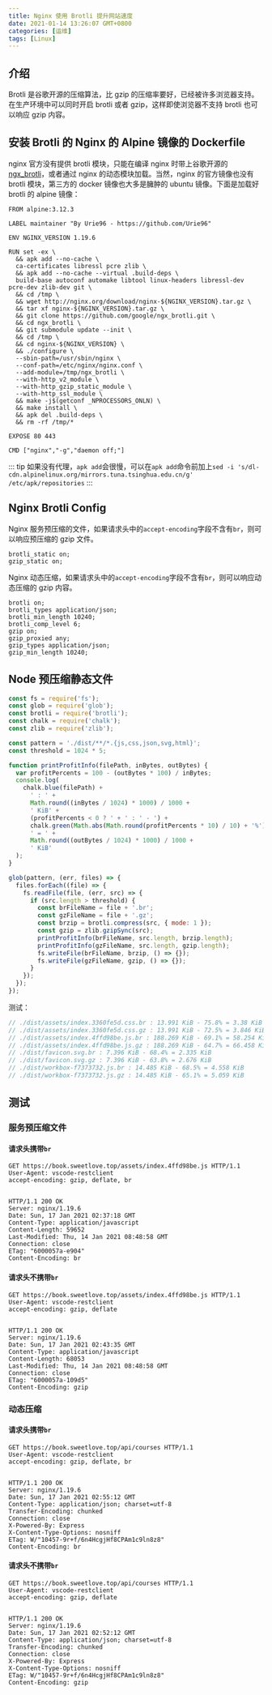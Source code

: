 ```yaml
---
title: Nginx 使用 Brotli 提升网站速度
date: 2021-01-14 13:26:07 GMT+0800
categories: [运维]
tags: [Linux]
---
```


## 介绍

Brotli 是谷歌开源的压缩算法，比 gzip 的压缩率要好，已经被许多浏览器支持。在生产环境中可以同时开启 brotli 或者 gzip，这样即使浏览器不支持 brotli 也可以响应 gzip 内容。

## 安装 Brotli 的 Nginx 的 Alpine 镜像的 Dockerfile

nginx 官方没有提供 brotli 模块，只能在编译 nginx 时带上谷歌开源的 [ngx_brotli](https://github.com/google/ngx_brotli)，或者通过 nginx 的动态模块加载。当然，nginx 的官方镜像也没有 brotli 模块，第三方的 docker 镜像也大多是臃肿的 ubuntu 镜像。下面是加载好 brotli 的 alpine 镜像：

```docker
FROM alpine:3.12.3

LABEL maintainer "By Urie96 - https://github.com/Urie96"

ENV NGINX_VERSION 1.19.6

RUN set -ex \
  && apk add --no-cache \
  ca-certificates libressl pcre zlib \
  && apk add --no-cache --virtual .build-deps \
  build-base autoconf automake libtool linux-headers libressl-dev pcre-dev zlib-dev git \
  && cd /tmp \
  && wget http://nginx.org/download/nginx-${NGINX_VERSION}.tar.gz \
  && tar xf nginx-${NGINX_VERSION}.tar.gz \
  && git clone https://github.com/google/ngx_brotli.git \
  && cd ngx_brotli \
  && git submodule update --init \
  && cd /tmp \
  && cd nginx-${NGINX_VERSION} \
  && ./configure \
  --sbin-path=/usr/sbin/nginx \
  --conf-path=/etc/nginx/nginx.conf \
  --add-module=/tmp/ngx_brotli \
  --with-http_v2_module \
  --with-http_gzip_static_module \
  --with-http_ssl_module \
  && make -j$(getconf _NPROCESSORS_ONLN) \
  && make install \
  && apk del .build-deps \
  && rm -rf /tmp/*

EXPOSE 80 443

CMD ["nginx","-g","daemon off;"]
```

::: tip
如果没有代理，`apk add`会很慢，可以在`apk add`命令前加上`sed -i 's/dl-cdn.alpinelinux.org/mirrors.tuna.tsinghua.edu.cn/g' /etc/apk/repositories`
:::

## Nginx Brotli Config

Nginx 服务预压缩的文件，如果请求头中的`accept-encoding`字段不含有`br`，则可以响应预压缩的 gzip 文件。

```nginx
brotli_static on;
gzip_static on;
```

Nginx 动态压缩，如果请求头中的`accept-encoding`字段不含有`br`，则可以响应动态压缩的 gzip 内容。

```nginx
brotli on;
brotli_types application/json;
brotli_min_length 10240;
brotli_comp_level 6;
gzip on;
gzip_proxied any;
gzip_types application/json;
gzip_min_length 10240;
```

## Node 预压缩静态文件

```js
const fs = require('fs');
const glob = require('glob');
const brotli = require('brotli');
const chalk = require('chalk');
const zlib = require('zlib');

const pattern = './dist/**/*.{js,css,json,svg,html}';
const threshold = 1024 * 5;

function printProfitInfo(filePath, inBytes, outBytes) {
  var profitPercents = 100 - (outBytes * 100) / inBytes;
  console.log(
    chalk.blue(filePath) +
      ' : ' +
      Math.round((inBytes / 1024) * 1000) / 1000 +
      ' KiB' +
      (profitPercents < 0 ? ' + ' : ' - ') +
      chalk.green(Math.abs(Math.round(profitPercents * 10) / 10) + '%') +
      ' = ' +
      Math.round((outBytes / 1024) * 1000) / 1000 +
      ' KiB'
  );
}

glob(pattern, (err, files) => {
  files.forEach((file) => {
    fs.readFile(file, (err, src) => {
      if (src.length > threshold) {
        const brFileName = file + '.br';
        const gzFileName = file + '.gz';
        const brzip = brotli.compress(src, { mode: 1 });
        const gzip = zlib.gzipSync(src);
        printProfitInfo(brFileName, src.length, brzip.length);
        printProfitInfo(gzFileName, src.length, gzip.length);
        fs.writeFile(brFileName, brzip, () => {});
        fs.writeFile(gzFileName, gzip, () => {});
      }
    });
  });
});
```

测试：

```js
// ./dist/assets/index.3360fe5d.css.br : 13.991 KiB - 75.8% = 3.38 KiB
// ./dist/assets/index.3360fe5d.css.gz : 13.991 KiB - 72.5% = 3.846 KiB
// ./dist/assets/index.4ffd98be.js.br : 188.269 KiB - 69.1% = 58.254 KiB
// ./dist/assets/index.4ffd98be.js.gz : 188.269 KiB - 64.7% = 66.458 KiB
// ./dist/favicon.svg.br : 7.396 KiB - 68.4% = 2.335 KiB
// ./dist/favicon.svg.gz : 7.396 KiB - 63.8% = 2.676 KiB
// ./dist/workbox-f7373732.js.br : 14.485 KiB - 68.5% = 4.558 KiB
// ./dist/workbox-f7373732.js.gz : 14.485 KiB - 65.1% = 5.059 KiB
```

## 测试

### 服务预压缩文件

#### 请求头携带`br`

```http
GET https://book.sweetlove.top/assets/index.4ffd98be.js HTTP/1.1
User-Agent: vscode-restclient
accept-encoding: gzip, deflate, br


HTTP/1.1 200 OK
Server: nginx/1.19.6
Date: Sun, 17 Jan 2021 02:37:18 GMT
Content-Type: application/javascript
Content-Length: 59652
Last-Modified: Thu, 14 Jan 2021 08:48:58 GMT
Connection: close
ETag: "6000057a-e904"
Content-Encoding: br
```

#### 请求头不携带`br`

```http
GET https://book.sweetlove.top/assets/index.4ffd98be.js HTTP/1.1
User-Agent: vscode-restclient
accept-encoding: gzip, deflate


HTTP/1.1 200 OK
Server: nginx/1.19.6
Date: Sun, 17 Jan 2021 02:43:35 GMT
Content-Type: application/javascript
Content-Length: 68053
Last-Modified: Thu, 14 Jan 2021 08:48:58 GMT
Connection: close
ETag: "6000057a-109d5"
Content-Encoding: gzip
```

### 动态压缩

#### 请求头携带`br`

```http
GET https://book.sweetlove.top/api/courses HTTP/1.1
User-Agent: vscode-restclient
accept-encoding: gzip, deflate, br


HTTP/1.1 200 OK
Server: nginx/1.19.6
Date: Sun, 17 Jan 2021 02:55:12 GMT
Content-Type: application/json; charset=utf-8
Transfer-Encoding: chunked
Connection: close
X-Powered-By: Express
X-Content-Type-Options: nosniff
ETag: W/"10457-9r+f/6n4HcgjHf8CPAm1c9ln8z8"
Content-Encoding: br
```

#### 请求头不携带`br`

```http
GET https://book.sweetlove.top/api/courses HTTP/1.1
User-Agent: vscode-restclient
accept-encoding: gzip, deflate


HTTP/1.1 200 OK
Server: nginx/1.19.6
Date: Sun, 17 Jan 2021 02:52:12 GMT
Content-Type: application/json; charset=utf-8
Transfer-Encoding: chunked
Connection: close
X-Powered-By: Express
X-Content-Type-Options: nosniff
ETag: W/"10457-9r+f/6n4HcgjHf8CPAm1c9ln8z8"
Content-Encoding: gzip
```
